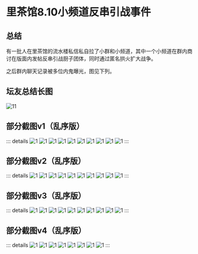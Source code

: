# 里茶馆8.10小频道反串引战事件

## 总结
有一批人在里茶馆的流水楼私信私自拉了小群和小频道，其中一个小频道在群内商讨在版面内发帖反串引战厨子团体，同时通过匿名拱火扩大战争。

之后群内聊天记录被多位内鬼曝光，图见下列。

## 坛友总结长图
![11](./总结.jpg)

## 部分截图v1（乱序版）
::: details
![1](./1.jpg)
![1](./2.jpg)
![1](./3.jpg)
![1](./4.jpg)
![1](./5.jpg)
![1](./6.jpg)
![1](./7.jpg)
![1](./8.jpg)
![1](./9.jpg)
![1](./10.jpg)
:::

## 部分截图v2（乱序版）
::: details
![1](./11.jpg)
![1](./12.jpg)
![1](./13.jpg)
![1](./14.jpg)
![1](./15.jpg)
![1](./16.jpg)
![1](./17.jpg)
![1](./18.jpg)
![1](./19.jpg)
![1](./20.jpg)
:::

## 部分截图v3（乱序版）
::: details
![1](./21.jpg)
![1](./22.jpg)
![1](./23.jpg)
![1](./24.jpg)
![1](./25.jpg)
![1](./26.jpg)
![1](./27.jpg)
![1](./28.jpg)
![1](./29.jpg)
![1](./30.jpg)
:::

## 部分截图v4（乱序版）
::: details
![1](./31.jpg)
![1](./32.jpg)
![1](./33.jpg)
![1](./34.jpg)
![1](./35.jpg)
![1](./36.jpg)
![1](./37.jpg)
![1](./38.jpg)
:::